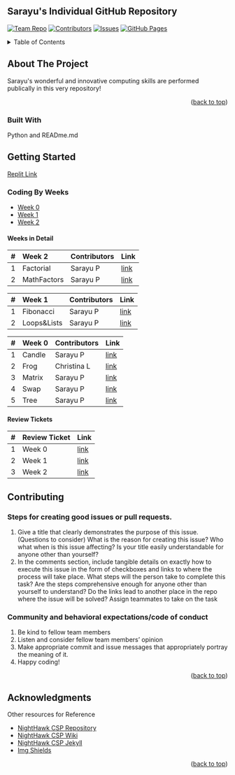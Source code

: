 ## Sarayu's Individual GitHub Repository

<div id="top"></div>


<!-- PROJECT SHIELDS -->
<!--
*** I'm using markdown "reference style" links for readability.
*** Reference links are enclosed in brackets [ ] instead of parentheses ( ).
*** See the bottom of this document for the declaration of the reference variables
*** for contributors-url, forks-url, etc. This is an optional, concise syntax you may use.
*** https://www.markdownguide.org/basic-syntax/#reference-style-links
-->
[![Team Repo][repo-shield]][repo-url]
[![Contributors][contributors-shield]][contributors-url]
[![Issues][issues-shield]][issues-url]
[![GitHub Pages][jekyll-shield]][jekyll-url]

<!-- TABLE OF CONTENTS -->
<details>
  <summary>Table of Contents</summary>
  <ol>
    <li>
      <a href="#about-the-project">About The Project</a>
      <ul>
        <li><a href="#built-with">Built With</a></li>
      </ul>
    </li>
    <li>
      <a href="#getting-started">Getting Started</a>
      <ul>
        <li><a href="#prerequisites">Projects</a></li>
      </ul>
    </li>
    <li><a href="#contributing">Contributing</a></li>
    <li><a href="#acknowledgments">Acknowledgments</a></li>
  </ol>
</details>



<!-- ABOUT THE PROJECT -->
## About The Project

Sarayu's wonderful and innovative computing skills are performed publically in this very repository!

<p align="right">(<a href="#top">back to top</a>)</p>



### Built With

Python and READme.md


<!-- GETTING STARTED -->
## Getting Started

[Replit Link](https://replit.com/@sarayu-pr11/Sarayutri1?from=notifications#hacks/week0/candle.py) 

### Coding By Weeks
* [Week 0](https://github.com/sarayu-pr11/sarayu_individual/tree/master/hacks/week0)
* [Week 1](https://github.com/sarayu-pr11/sarayu_individual/tree/master/hacks/week1)
* [Week 2](https://github.com/sarayu-pr11/sarayu_individual/tree/master/hacks/week2)

#### Weeks in Detail

| # | Week 2      | Contributors| Link  |
|:--|:------------|:----------|:--------|
| 1 | Factorial   |Sarayu P   | [link](https://github.com/sarayu-pr11/sarayu_individual/blob/master/hacks/week2/factorial.py)
| 2 | MathFactors |Sarayu P   | [link](https://github.com/sarayu-pr11/sarayu_individual/blob/master/hacks/week2/mathfactors.py)

| # | Week 1      | Contributors| Link  |
|:--|:------------|:----------|:--------|
| 1 | Fibonacci   |Sarayu P   | [link](https://github.com/sarayu-pr11/sarayu_individual/blob/master/hacks/week1/fibonacci.py)
| 2 | Loops&Lists |Sarayu P   | [link](https://github.com/sarayu-pr11/sarayu_individual/blob/master/hacks/week1/lists.py)

| # | Week 0  | Contributors| Link  |
|:--|:--------|:----------|:--------|
| 1 | Candle  |Sarayu P   | [link](https://github.com/sarayu-pr11/sarayu_individual/blob/master/hacks/week0/candle.py)
| 2 | Frog    |Christina L| [link](https://github.com/sarayu-pr11/sarayu_individual/blob/master/hacks/week0/frog.py)
| 3 | Matrix  |Sarayu P   | [link](https://github.com/sarayu-pr11/sarayu_individual/blob/master/hacks/week0/keypad.py)
| 4 | Swap    |Sarayu P   | [link](https://github.com/sarayu-pr11/sarayu_individual/blob/master/hacks/week0/swap.py)
| 5 | Tree    |Sarayu P   | [link](https://github.com/sarayu-pr11/sarayu_individual/blob/master/hacks/week0/tree.py)

#### Review Tickets

| # | Review Ticket         | Link  |
|:--|:----------------------|:------|
| 1 | Week 0                | [link](https://github.com/sarayu-pr11/sarayu_individual/issues/1)
| 2 | Week 1                | [link](https://github.com/sarayu-pr11/sarayu_individual/issues/2)
| 3 | Week 2                | [link](https://github.com/sarayu-pr11/sarayu_individual/issues/3)



<!-- CONTRIBUTING -->
## Contributing

### Steps for creating good issues or pull requests.
1. Give a title that clearly demonstrates the purpose of this issue. (Questions to consider)
  What is the reason for creating this issue?
  Who what when is this issue affecting?
  Is your title easily understandable for anyone other than yourself?
2. In the comments section, include tangible details on exactly how to execute this issue in the form of checkboxes and links to where the process will take place. 
  What steps will the person take to complete this task?
  Are the steps comprehensive enough for anyone other than yourself to understand?
  Do the links lead to another place in the repo where the issue will be solved?
  Assign teammates to take on the task
### Community and behavioral expectations/code of conduct
1. Be kind to fellow team members
2. Listen and consider fellow team members’ opinion
3. Make appropriate commit and issue messages that appropriately portray the meaning of it.
4. Happy coding!

<p align="right">(<a href="#top">back to top</a>)</p>



<!-- ACKNOWLEDGMENTS -->
## Acknowledgments

Other resources for Reference

* [NightHawk CSP Repository](https://github.com/nighthawkcoders/nighthawk_csp)
* [NightHawk CSP Wiki](https://github.com/nighthawkcoders/nighthawk_csp/wiki)
* [NightHawk CSP Jekyll](https://cspcoders.nighthawkcodingsociety.com/)
* [Img Shields](https://shields.io)

<p align="right">(<a href="#top">back to top</a>)</p>



<!-- MARKDOWN LINKS & IMAGES -->
<!-- https://www.markdownguide.org/basic-syntax/#reference-style-links -->
[repo-shield]: https://img.shields.io/github/repo-size/sarayu-pr11/saas?style=for-the-badge
[repo-url]: https://github.com/sarayu-pr11/saas
[contributors-shield]: https://img.shields.io/github/contributors/othneildrew/Best-README-Template.svg?style=for-the-badge
[contributors-url]: https://github.com/sarayu-pr11/sarayu_individual/graphs/contributors
[issues-shield]: https://img.shields.io/bitbucket/issues-raw/sarayu-pr11/sarayu_individual?style=for-the-badge
[issues-url]: https://github.com/sarayu-pr11/sarayu_individual/issues
[jekyll-shield]: https://img.shields.io/website?down_color=lightgrey&down_message=dead&style=for-the-badge&up_color=blue&up_message=alive&url=https%3A%2F%2Fshields.io
[jekyll-url]: https://sarayu-pr11.github.io/sarayu_individual/
